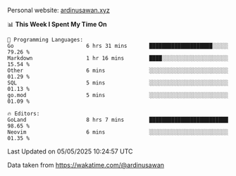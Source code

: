 Personal website: [ardinusawan.xyz](https://ardinusawan.xyz)

<!--START_SECTION:waka-->
📊 **This Week I Spent My Time On** 

```text
💬 Programming Languages: 
Go                       6 hrs 31 mins       ████████████████████░░░░░   79.26 % 
Markdown                 1 hr 16 mins        ████░░░░░░░░░░░░░░░░░░░░░   15.54 % 
Other                    6 mins              ░░░░░░░░░░░░░░░░░░░░░░░░░   01.29 % 
SQL                      5 mins              ░░░░░░░░░░░░░░░░░░░░░░░░░   01.13 % 
go.mod                   5 mins              ░░░░░░░░░░░░░░░░░░░░░░░░░   01.09 % 

🔥 Editors: 
GoLand                   8 hrs 7 mins        █████████████████████████   98.65 % 
Neovim                   6 mins              ░░░░░░░░░░░░░░░░░░░░░░░░░   01.35 % 
```


 Last Updated on 05/05/2025 10:24:57 UTC
<!--END_SECTION:waka-->
Data taken from https://wakatime.com/@ardinusawan
